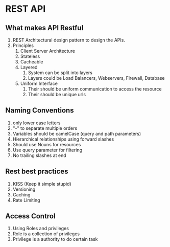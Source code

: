 # REST API

## What makes API Restful

1. REST Architectural design pattern to design the APIs.
2. Principles
   1. Client Server Architecture
   2. Stateless
   3. Cacheable
   4. Layered
      1. System can be split into layers
      2. Layers could be Load Balancers, Webservers, Firewall, Database
   5. Uniform Interface
      1. Their should be uniform communication to access the resource
      2. Their should be unique urls

## Naming Conventions

1. only lower case letters
2. "-" to separate multiple orders
3. Variables should be camelCase (query and path parameters)
4. Hierarchical relationships using forward slashes
5. Should use Nouns for resources
6. Use query parameter for filtering
7. No trailing slashes at end

## Rest best practices

1. KISS (Keep it simple stupid)
2. Versioning
3. Caching
4. Rate Limiting

## Access Control

1. Using Roles and privileges
2. Role is a collection of privileges
3. Privilege is a authority to do certain task

